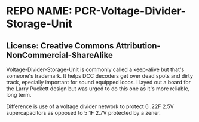 # REPO NAME: PCR-Voltage-Divider-Storage-Unit
## License: Creative Commons Attribution-NonCommercial-ShareAlike

Voltage-Divider-Storage-Unit is commonly called a keep-alive but that's someone's
trademark.  It helps DCC decoders get over dead spots and dirty track, epecially
important for sound equipped locos.  I layed out a board for the Larry Puckett 
design but was urged to do this one as it's more reliable, long term.

Difference is use of a voltage divider network to protect 6 .22F 2.5V supercapacitors
as opposed to 5 1F 2.7V protected by a zener.
